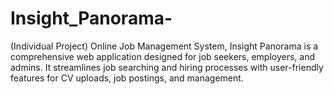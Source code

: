# Insight_Panorama-
(Individual Project) Online Job Management System, Insight Panorama is a comprehensive web application designed for job seekers, employers, and admins. It streamlines job searching and hiring processes with user-friendly features for CV uploads, job postings, and management.
